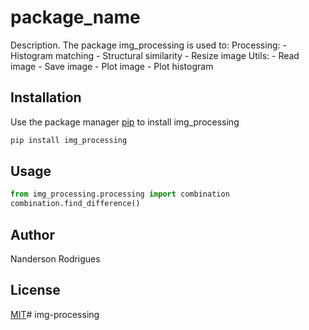 # package_name

Description. 
The package img_processing is used to:
	Processing:
		- Histogram matching
		- Structural similarity
		- Resize image
	Utils:
		- Read image
		- Save image
		- Plot image
		- Plot histogram

## Installation

Use the package manager [pip](https://pip.pypa.io/en/stable/) to install img_processing

```bash
pip install img_processing
```

## Usage

```python
from img_processing.processing import combination
combination.find_difference()
```

## Author
Nanderson Rodrigues

## License
[MIT](https://choosealicense.com/licenses/mit/)# img-processing
